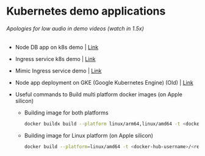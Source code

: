 # Kubernetes demo applications

###### Apologies for low audio in demo videos (watch in 1.5x)
- Node DB app on k8s demo | [Link](https://youtu.be/Q7aZ8Jrl4E4?si=S0_ODgsWFMWjb7ZV)
- Ingress service k8s demo | [Link](https://youtu.be/vIvbZynxYDA)
- Mimic Ingress service demo | [Link](https://youtu.be/UhT6qguVWz8)

- Node app deployment on GKE (Google Kubernetes Engine) (Old) | [Link](https://github.com/princebansal7/backend-docker-k8s?tab=readme-ov-file#readme)

- Useful commands to Build multi platform docker images (on Apple silicon)
  
  - Building image for both platforms
    ```bash
    docker buildx build --platform linux/arm64,linux/amd64 -t <docker-hub-username>/<repo-name>:<tag> --load .
    ```
  - Building image for Linux platform (on Apple silicon)
    ```bash
    docker build --platform=linux/amd64 -t <docker-hub-username>/<repo-name>:<tag> .
    ```
